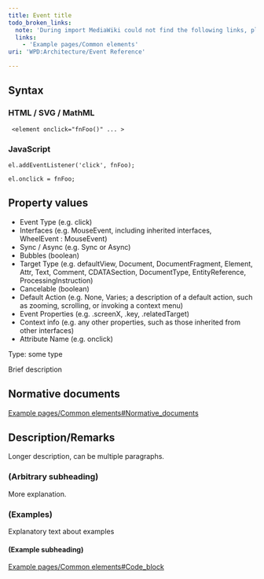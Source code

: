 ```yaml
---
title: Event title
todo_broken_links:
  note: 'During import MediaWiki could not find the following links, please fix and adjust this list.'
  links:
    - 'Example pages/Common elements'
uri: 'WPD:Architecture/Event Reference'

---
```

## <span>Syntax</span>

### <span>HTML / SVG / MathML</span>

` <element onclick="fnFoo()" ... >`

### <span>JavaScript</span>

` el.addEventListener('click', fnFoo); `

` el.onclick = fnFoo; `

## <span>Property values</span>

-   Event Type (e.g. click)
-   Interfaces (e.g. MouseEvent, including inherited interfaces, WheelEvent : MouseEvent)
-   Sync / Async (e.g. Sync or Async)
-   Bubbles (boolean)
-   Target Type (e.g. defaultView, Document, DocumentFragment, Element, Attr, Text, Comment, CDATASection, DocumentType, EntityReference, ProcessingInstruction)
-   Cancelable (boolean)
-   Default Action (e.g. None, Varies; a description of a default action, such as zooming, scrolling, or invoking a context menu)
-   Event Properties (e.g. .screenX, .key, .relatedTarget)
-   Context info (e.g. any other properties, such as those inherited from other interfaces)
-   Attribute Name (e.g. onclick)

 Type: some type

Brief description

## <span>Normative documents</span>

[Example pages/Common elements\#Normative\_documents](/w/index.php?title=Example_pages/Common_elements&action=edit&redlink=1)

## <span>Description/Remarks</span>

Longer description, can be multiple paragraphs.

### <span>(Arbitrary subheading)</span>

More explanation.

### <span>(Examples)</span>

Explanatory text about examples

#### <span>(Example subheading)</span>

[Example pages/Common elements\#Code\_block](/w/index.php?title=Example_pages/Common_elements&action=edit&redlink=1)